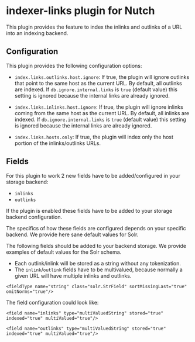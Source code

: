 <!--
 Licensed to the Apache Software Foundation (ASF) under one or more
 contributor license agreements.  See the NOTICE file distributed with
 this work for additional information regarding copyright ownership.
 The ASF licenses this file to You under the Apache License, Version 2.0
 (the "License"); you may not use this file except in compliance with
 the License.  You may obtain a copy of the License at

     http://www.apache.org/licenses/LICENSE-2.0

 Unless required by applicable law or agreed to in writing, software
 distributed under the License is distributed on an "AS IS" BASIS,
 WITHOUT WARRANTIES OR CONDITIONS OF ANY KIND, either express or implied.
 See the License for the specific language governing permissions and
 limitations under the License.
-->

indexer-links plugin for Nutch
==============================

This plugin provides the feature to index the inlinks and outlinks of a URL
into an indexing backend.

## Configuration

This plugin provides the following configuration options:

* `index.links.outlinks.host.ignore`: If true, the plugin will ignore outlinks
that point to the same host as the current URL. By default, all outlinks are
indexed. If `db.ignore.internal.links` is `true` (default value) this setting
is ignored because the internal links are already ignored.

* `index.links.inlinks.host.ignore`: If true, the plugin will ignore inlinks
coming from the same host as the current URL. By default, all inlinks are
indexed. If `db.ignore.internal.links` is `true` (default value) this setting
is ignored because the internal links are already ignored.

* `index.links.hosts.only`: If true, the plugin will index only the host portion of the inlinks/outlinks URLs.

## Fields

For this plugin to work 2 new fields have to be added/configured in your storage backend:

* `inlinks`
* `outlinks`

If the plugin is enabled these fields have to be added to your storage backend
configuration.

The specifics of how these fields are configured depends on your specific
backend. We provide here sane default values for Solr.

The following fields should be added to your backend storage. We provide
examples of default values for the Solr schema.

* Each outlink/inlink will be stored as a string without any tokenization.
* The `inlink`/`outlink` fields have to be multivalued, because normally a
given URL will have multiple inlinks and outlinks.

```
<fieldType name="string" class="solr.StrField" sortMissingLast="true" omitNorms="true"/>
```

The field configuration could look like:

```
<field name="inlinks" type="multiValuedString" stored="true" indexed="true" multiValued="true"/>

<field name="outlinks" type="multiValuedString" stored="true" indexed="true" multiValued="true"/>
```